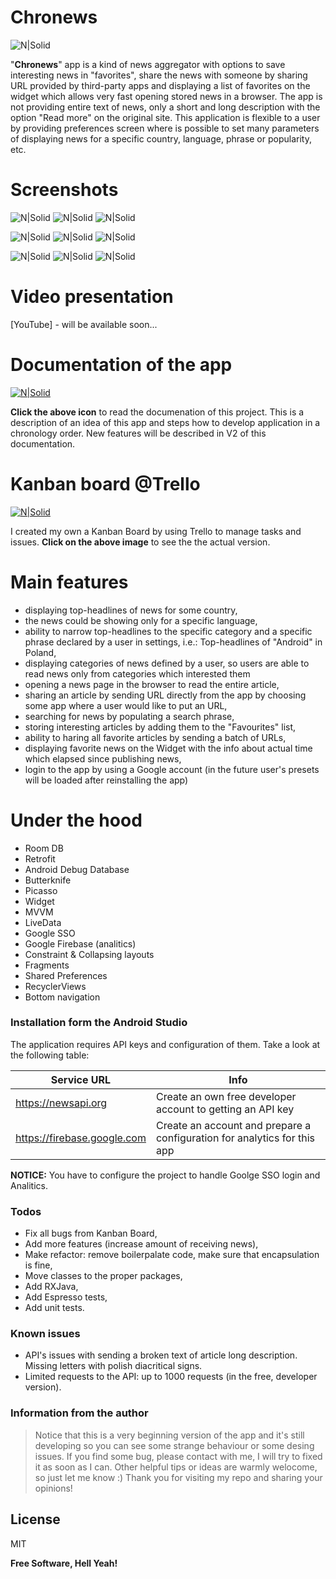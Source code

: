 # Chronews

![N|Solid](https://i.imgur.com/jLbEJXf.png) 

"**Chronews**" app is a kind of news aggregator with options to save interesting news in "favorites", share the news with someone by sharing URL provided by third-party apps and displaying a list of favorites on the widget which allows very fast opening stored news in a browser. The app is not providing entire text of news, only a short and long description with the option "Read more" on the original site.  This application is flexible to a user by providing preferences screen where is possible to set many parameters of displaying news for a specific country, language, phrase or popularity, etc. 


# Screenshots

![N|Solid](https://i.imgur.com/7lhj1lV.jpg?1) ![N|Solid](https://i.imgur.com/mKGFgm6.jpg?1) ![N|Solid](https://i.imgur.com/hNY1IHo.jpg?1) 

![N|Solid](https://i.imgur.com/ZA1UOd9.jpg) ![N|Solid](https://i.imgur.com/5RSgiP0.jpg?2) ![N|Solid](https://i.imgur.com/ssK7a87.jpg?1)

![N|Solid](https://i.imgur.com/HX4UaCO.jpg?3) ![N|Solid](https://i.imgur.com/9BBkm8P.jpg?1) ![N|Solid](https://i.imgur.com/Z5u1juK.jpg?1)  

# Video presentation
[YouTube] - will be available soon...

# Documentation of the app
[![N|Solid](https://www.shareicon.net/download/2017/04/11/883725_document.ico)](https://docs.google.com/document/d/1dUKXPDBmgN66GCfa0Oo_0rRxxKvlphHT-_mKxx8dKsA/edit?usp=sharing)

**Click the above icon** to read the documenation of this project. This is a description of an idea of this app and steps how to develop application in a chronology order. New features will be described in V2 of this documentation.

# Kanban board @Trello
[![N|Solid](https://i.imgur.com/OgojzKL.png)](https://trello.com/b/Sgv6SXy7/chronews-android-app)

I created my own a Kanban Board by using Trello to manage tasks and issues. **Click on the above image** to see the the actual version.

# Main features
  - displaying top-headlines of news for some country,
  - the news could be showing only for a specific language,
  - ability to narrow top-headlines to the specific category and a specific phrase declared by a user in settings, i.e.: Top-headlines of "Android" in Poland,
  - displaying categories of news defined by a user, so users are able to read news only from categories which interested them
  - opening a news page in the browser to read the entire article,
  - sharing an article by sending URL directly from the app by choosing some app where a user would like to put an URL,
  - searching for news by populating a search phrase,
  - storing interesting articles by adding them to the "Favourites" list,
  - ability to haring all favorite articles by sending a batch of URLs, 
  - displaying favorite news on the Widget with the info about actual time which elapsed since publishing news,
  - login to the app by using a Google account (in the future user's presets will be loaded after reinstalling the app)


# Under the hood
  - Room DB
  - Retrofit
  - Android Debug Database
  - Butterknife
  - Picasso
  - Widget
  - MVVM
  - LiveData
  - Google SSO
  - Google Firebase (analitics)
  - Constraint & Collapsing layouts
  - Fragments
  - Shared Preferences
  - RecyclerViews
  - Bottom navigation


### Installation form the Android Studio
The application requires API keys and configuration of them. Take a look at the following table:

| Service URL | Info |
| ------ | ------ |
| https://newsapi.org | Create an own free developer account to getting an API key |
| https://firebase.google.com | Create an account and prepare a configuration for analytics for this app |

**NOTICE:** You have to configure the project to handle Goolge SSO login and Analitics.

### Todos

 - Fix all bugs from Kanban Board,
 - Add more features (increase amount of receiving news),
 - Make refactor: remove boilerpalate code, make sure that encapsulation is fine,
 - Move classes to the proper packages,
 - Add RXJava,
 - Add Espresso tests,
 - Add unit tests.

### Known issues
- API's issues with sending a broken text of article long description. Missing letters with polish diacritical signs.
- Limited requests to the API: up to 1000 requests (in the free, developer version).

### Information from the author
> Notice that this is a very beginning version of the app and it's still developing
> so you can see some strange behaviour or some desing issues. 
> If you find some bug, please contact with me, I will try to fixed it as soon as I can.
> Other helpful tips or ideas are warmly welocome, so just let me know :)
> Thank you for visiting my repo and sharing your opinions!


License
----

MIT


**Free Software, Hell Yeah!**

[//]: # (These are reference links used in the body of this note and get stripped out when the markdown processor does its job. There is no need to format nicely because it shouldn't be seen. Thanks SO - http://stackoverflow.com/questions/4823468/store-comments-in-markdown-syntax)


   [dill]: <https://github.com/joemccann/dillinger>
